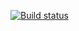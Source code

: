 [![Build status](https://ci.appveyor.com/api/projects/status/7va05kv1i8766feg?svg=true)](https://ci.appveyor.com/project/Nickolay/autotestingkursovaya)
